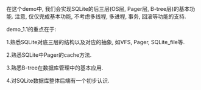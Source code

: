 在这个demo中, 我们会实现SQLite的后三层(OS层, Pager层, B-tree层)的基本功能.
注意, 仅仅完成基本功能, 不考虑多线程, 多进程, 事务, 回滚等功能的支持.

demo_1.1的重点在于:

1.熟悉SQLite对底三层的结构以及对应的抽象, 如VFS, Pager, SQLite_file等.

2.熟悉SQLite中Pager的cache方法.

3.熟悉B-tree在数据库管理中的基本应用.

4.对SQLite数据库整体后端有一个初步认识.
